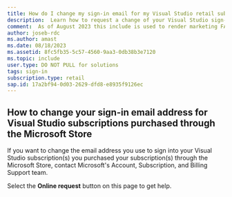 ```yaml
---
title: How do I change my sign-in email for my Visual Studio retail subscription?
description:  Learn how to request a change of your Visual Studio sign-in address for subscriptions acquired through the Microsoft Store
comment:  As of August 2023 this include is used to render marketing FAQ content for VS Subscriptions in the following portals - VSCom, Manage, and My portals. It was not used for learn.microsoft.com content at that time.  SMEs are Jose Becerra and Larissa Crawford of Red Door Collaborative and Angela Cao-Hong.
author: joseb-rdc
ms.author: amast
ms.date: 08/18/2023
ms.assetid: 8fc5fb35-5c57-4560-9aa3-0db38b3e7120
ms.topic: include
user.type: DO NOT PULL for solutions
tags: sign-in
subscription.type: retail
sap.id: 17a2bf94-0d03-2629-dfd8-e8935f9126ec
---
```


## How to change your sign-in email address for Visual Studio subscriptions purchased through the Microsoft Store
If you want to change the email address you use to sign into your Visual Studio subscription(s) you purchased your subscription(s) through the Microsoft Store, contact Microsoft's Account, Subscription, and Billing Support team. 

Select the **Online request** button on this page to get help.